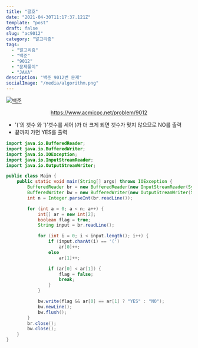 ```yaml
---
title: "괄호"
date: "2021-04-30T11:17:37.121Z"
template: "post"
draft: false
slug: "ac9012"
category: "알고리즘"
tags:
  - "알고리즘"
  - "백준"
  - "9012"
  - "문제풀이"
  - "JAVA"
description: "백준 9012번 문제"
socialImage: "/media/algorithm.png"
---
```


[![백준](https://d2gd6pc034wcta.cloudfront.net/images/logo@2x.png)](https://www.acmicpc.net/problem/9012)
<div style="text-align:center"><a href="https://www.acmicpc.net/problem/9012">https://www.acmicpc.net/problem/9012</a></div>

- '('의 갯수 와 ')'갯수를 세어 )가 더 크게 되면 갯수가 맞지 않으므로 NO를 출력
- 끝까지 가면 YES를 출력


```java
import java.io.BufferedReader;
import java.io.BufferedWriter;
import java.io.IOException;
import java.io.InputStreamReader;
import java.io.OutputStreamWriter;

public class Main {
    public static void main(String[] args) throws IOException {
        BufferedReader br = new BufferedReader(new InputStreamReader(System.in));
        BufferedWriter bw = new BufferedWriter(new OutputStreamWriter(System.out));
        int n = Integer.parseInt(br.readLine());

        for (int a = 0; a < n; a++) {
            int[] ar = new int[2];
            boolean flag = true;
            String input = br.readLine();

            for (int i = 0; i < input.length(); i++) {
                if (input.charAt(i) == '(')
                    ar[0]++;
                else
                    ar[1]++;

                if (ar[0] < ar[1]) {
                    flag = false;
                    break;
                }
            }

            bw.write(flag && ar[0] == ar[1] ? "YES" : "NO");
            bw.newLine();
            bw.flush();
        }
        br.close();
        bw.close();
    }
}
```